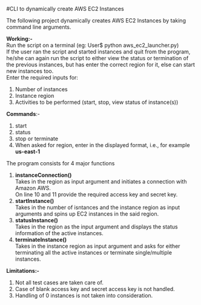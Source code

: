 #CLI to dynamically create AWS EC2 Instances

The following project dynamically creates AWS EC2 Instances by taking command line arguments.<br>

<strong> Working:-</strong><br>
Run the script on a terminal (eg: User$ python aws_ec2_launcher.py)<br>
If the user ran the script and started instances and quit from the program, he/she can again run the script to either view the status or termination of the previous instances, but has enter the correct region for it, else can start new instances too.<br>
Enter the required inputs for:<br>
1. Number of instances<br>
2. Instance region<br>
3. Activities to be performed (start, stop, view status of instance(s))<br>

<strong>Commands</strong>:-<br>
1. start<br>
2. status<br>
3. stop or terminate<br>
4. When asked for region, enter in the displayed format, i.e., for example <strong>us-east-1</strong><br>

The program consists for 4 major functions
1. <strong>instanceConnection()</strong><br>
Takes in the region as input argument and initiates a connection with Amazon AWS.<br>
On line 10 and 11 provide the required access key and secret key.<br>
2. <strong>startInstance()</strong><br>
Takes in the number of isntances and the instance region as input arguments and spins up EC2 instances in the said region.
3. <strong>statusInstance()</strong><br>
Takes in the region as the input argument and displays the status information of the active instances.
4. <strong>terminateInstance()</strong><br>
Takes in the instance region as input argument and asks for either terminating all the active instances or terminate single/multiple instances.

<strong>Limitations:-</strong><br>
1. Not all test cases are taken care of.
2. Case of blank access key and secret access key is not handled.
3. Handling of 0 instances is not taken into consideration.